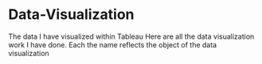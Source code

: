 # Data-Visualization
The data I have visualized within Tableau
Here are all the data visualization work I have done. Each the name reflects the object of the data visualization
